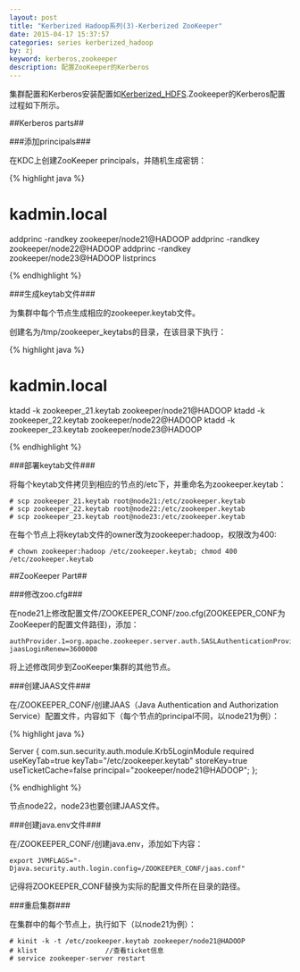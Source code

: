 ```yaml
---
layout: post
title: "Kerberized Hadoop系列(3)-Kerberized ZooKeeper"
date: 2015-04-17 15:37:57
categories: series kerberized_hadoop
by: zj
keyword: kerberos,zookeeper 
description: 配置ZooKeeper的Kerberos
---
```


集群配置和Kerberos安装配置如[Kerberized_HDFS][link1].Zookeeper的Kerberos配置过程如下所示。

##Kerberos parts##

###添加principals###

在KDC上创建ZooKeeper principals，并随机生成密钥：

{% highlight java %}

# kadmin.local
addprinc -randkey zookeeper/node21@HADOOP
addprinc -randkey zookeeper/node22@HADOOP
addprinc -randkey zookeeper/node23@HADOOP
listprincs

{% endhighlight %}

###生成keytab文件###

为集群中每个节点生成相应的zookeeper.keytab文件。

创建名为/tmp/zookeeper_keytabs的目录，在该目录下执行：

{% highlight java %}

# kadmin.local 
ktadd -k zookeeper_21.keytab zookeeper/node21@HADOOP
ktadd -k zookeeper_22.keytab zookeeper/node22@HADOOP
ktadd -k zookeeper_23.keytab zookeeper/node23@HADOOP

{% endhighlight %}

###部署keytab文件###

将每个keytab文件拷贝到相应的节点的/etc下，并重命名为zookeeper.keytab：

	# scp zookeeper_21.keytab root@node21:/etc/zookeeper.keytab
	# scp zookeeper_22.keytab root@node22:/etc/zookeeper.keytab
	# scp zookeeper_23.keytab root@node23:/etc/zookeeper.keytab

在每个节点上将keytab文件的owner改为zookeeper:hadoop，权限改为400:

	# chown zookeeper:hadoop /etc/zookeeper.keytab; chmod 400 /etc/zookeeper.keytab

##ZooKeeper Part##

###修改zoo.cfg###

在node21上修改配置文件/ZOOKEEPER_CONF/zoo.cfg(ZOOKEEPER_CONF为ZooKeeper的配置文件路径)，添加：

	authProvider.1=org.apache.zookeeper.server.auth.SASLAuthenticationProvider
	jaasLoginRenew=3600000

将上述修改同步到ZooKeeper集群的其他节点。

###创建JAAS文件###

在/ZOOKEEPER_CONF/创建JAAS（Java Authentication and Authorization Service）配置文件，内容如下（每个节点的principal不同，以node21为例）：

{% highlight java %}

Server {
  com.sun.security.auth.module.Krb5LoginModule required
  useKeyTab=true
  keyTab="/etc/zookeeper.keytab"
  storeKey=true
  useTicketCache=false
  principal="zookeeper/node21@HADOOP";
};

{% endhighlight %}

节点node22，node23也要创建JAAS文件。

###创建java.env文件###

在/ZOOKEEPER_CONF/创建java.env，添加如下内容：

	export JVMFLAGS="-Djava.security.auth.login.config=/ZOOKEEPER_CONF/jaas.conf"

记得将ZOOKEEPER_CONF替换为实际的配置文件所在目录的路径。

###重启集群###

在集群中的每个节点上，执行如下（以node21为例）：

	# kinit -k -t /etc/zookeeper.keytab zookeeper/node21@HADOOP
	# klist                 //查看ticket信息
	# service zookeeper-server restart 

[link1]: http://www.gfzj.us/series/kerberized_hadoop/2015/03/31/Kerberized_HDFS.html "Kerberized_HDFS"
